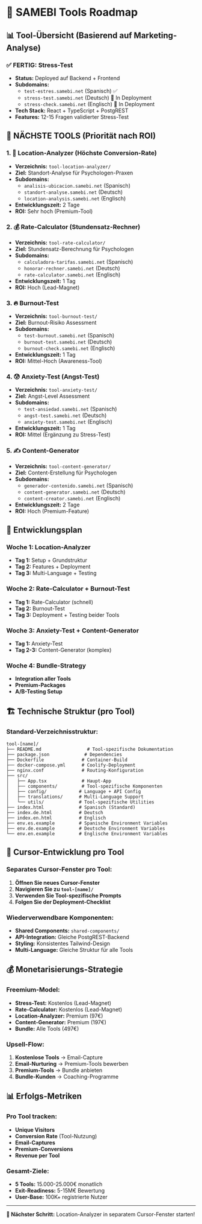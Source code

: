 # 🚀 SAMEBI Tools Roadmap

## 📊 Tool-Übersicht (Basierend auf Marketing-Analyse)

### ✅ **FERTIG: Stress-Test**
- **Status:** Deployed auf Backend + Frontend
- **Subdomains:** 
  - `test-estres.samebi.net` (Spanisch) ✅
  - `stress-test.samebi.net` (Deutsch) 🔄 In Deployment
  - `stress-check.samebi.net` (Englisch) 🔄 In Deployment
- **Tech Stack:** React + TypeScript + PostgREST
- **Features:** 12-15 Fragen validierter Stress-Test

## 🎯 **NÄCHSTE TOOLS (Priorität nach ROI)**

### 1. 📍 **Location-Analyzer** (Höchste Conversion-Rate)
- **Verzeichnis:** `tool-location-analyzer/`
- **Ziel:** Standort-Analyse für Psychologen-Praxen
- **Subdomains:** 
  - `analisis-ubicacion.samebi.net` (Spanisch)
  - `standort-analyse.samebi.net` (Deutsch)
  - `location-analysis.samebi.net` (Englisch)
- **Entwicklungszeit:** 2 Tage
- **ROI:** Sehr hoch (Premium-Tool)

### 2. 💰 **Rate-Calculator** (Stundensatz-Rechner)
- **Verzeichnis:** `tool-rate-calculator/`
- **Ziel:** Stundensatz-Berechnung für Psychologen
- **Subdomains:**
  - `calculadora-tarifas.samebi.net` (Spanisch)
  - `honorar-rechner.samebi.net` (Deutsch)
  - `rate-calculator.samebi.net` (Englisch)
- **Entwicklungszeit:** 1 Tag
- **ROI:** Hoch (Lead-Magnet)

### 3. 🔥 **Burnout-Test**
- **Verzeichnis:** `tool-burnout-test/`
- **Ziel:** Burnout-Risiko Assessment
- **Subdomains:**
  - `test-burnout.samebi.net` (Spanisch)
  - `burnout-test.samebi.net` (Deutsch)
  - `burnout-check.samebi.net` (Englisch)
- **Entwicklungszeit:** 1 Tag
- **ROI:** Mittel-Hoch (Awareness-Tool)

### 4. 😰 **Anxiety-Test** (Angst-Test)
- **Verzeichnis:** `tool-anxiety-test/`
- **Ziel:** Angst-Level Assessment
- **Subdomains:**
  - `test-ansiedad.samebi.net` (Spanisch)
  - `angst-test.samebi.net` (Deutsch)
  - `anxiety-test.samebi.net` (Englisch)
- **Entwicklungszeit:** 1 Tag
- **ROI:** Mittel (Ergänzung zu Stress-Test)

### 5. ✍️ **Content-Generator**
- **Verzeichnis:** `tool-content-generator/`
- **Ziel:** Content-Erstellung für Psychologen
- **Subdomains:**
  - `generador-contenido.samebi.net` (Spanisch)
  - `content-generator.samebi.net` (Deutsch)
  - `content-creator.samebi.net` (Englisch)
- **Entwicklungszeit:** 2 Tage
- **ROI:** Hoch (Premium-Feature)

## 📅 **Entwicklungsplan**

### **Woche 1: Location-Analyzer**
- **Tag 1:** Setup + Grundstruktur
- **Tag 2:** Features + Deployment
- **Tag 3:** Multi-Language + Testing

### **Woche 2: Rate-Calculator + Burnout-Test**
- **Tag 1:** Rate-Calculator (schnell)
- **Tag 2:** Burnout-Test
- **Tag 3:** Deployment + Testing beider Tools

### **Woche 3: Anxiety-Test + Content-Generator**
- **Tag 1:** Anxiety-Test
- **Tag 2-3:** Content-Generator (komplex)

### **Woche 4: Bundle-Strategy**
- **Integration aller Tools**
- **Premium-Packages**
- **A/B-Testing Setup**

## 🏗️ **Technische Struktur (pro Tool)**

### **Standard-Verzeichnisstruktur:**
```
tool-[name]/
├── README.md                 # Tool-spezifische Dokumentation
├── package.json             # Dependencies
├── Dockerfile              # Container-Build
├── docker-compose.yml      # Coolify-Deployment
├── nginx.conf              # Routing-Konfiguration
├── src/
│   ├── App.tsx             # Haupt-App
│   ├── components/         # Tool-spezifische Komponenten
│   ├── config/            # Language + API Config
│   ├── translations/      # Multi-Language Support
│   └── utils/             # Tool-spezifische Utilities
├── index.html             # Spanisch (Standard)
├── index.de.html          # Deutsch
├── index.en.html          # Englisch
├── env.es.example         # Spanische Environment Variables
├── env.de.example         # Deutsche Environment Variables
└── env.en.example         # Englische Environment Variables
```

## 🎯 **Cursor-Entwicklung pro Tool**

### **Separates Cursor-Fenster pro Tool:**
1. **Öffnen Sie neues Cursor-Fenster**
2. **Navigieren Sie zu `tool-[name]/`**
3. **Verwenden Sie Tool-spezifische Prompts**
4. **Folgen Sie der Deployment-Checklist**

### **Wiederverwendbare Komponenten:**
- **Shared Components:** `shared-components/`
- **API-Integration:** Gleiche PostgREST-Backend
- **Styling:** Konsistentes Tailwind-Design
- **Multi-Language:** Gleiche Struktur für alle Tools

## 💰 **Monetarisierungs-Strategie**

### **Freemium-Model:**
- **Stress-Test:** Kostenlos (Lead-Magnet)
- **Rate-Calculator:** Kostenlos (Lead-Magnet)
- **Location-Analyzer:** Premium (97€)
- **Content-Generator:** Premium (197€)
- **Bundle:** Alle Tools (497€)

### **Upsell-Flow:**
1. **Kostenlose Tools** → Email-Capture
2. **Email-Nurturing** → Premium-Tools bewerben
3. **Premium-Tools** → Bundle anbieten
4. **Bundle-Kunden** → Coaching-Programme

## 📊 **Erfolgs-Metriken**

### **Pro Tool tracken:**
- **Unique Visitors**
- **Conversion Rate** (Tool-Nutzung)
- **Email-Captures**
- **Premium-Conversions**
- **Revenue per Tool**

### **Gesamt-Ziele:**
- **5 Tools:** 15.000-25.000€ monatlich
- **Exit-Readiness:** 5-15M€ Bewertung
- **User-Base:** 100K+ registrierte Nutzer

---

**🚀 Nächster Schritt:** Location-Analyzer in separatem Cursor-Fenster starten!

